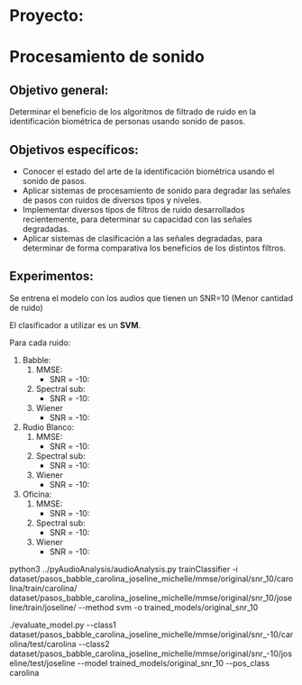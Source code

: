 # Proyecto:
# Procesamiento de sonido

## Objetivo general:  
Determinar el beneficio de los algoritmos de filtrado de ruido en la identificación biométrica de personas usando sonido de pasos.  

## Objetivos específicos: 
- Conocer el estado del arte de la identificación biométrica usando el sonido de pasos. 
- Aplicar sistemas de procesamiento de sonido para degradar las señales de pasos con ruidos de diversos tipos y niveles.
- Implementar diversos tipos de filtros de ruido desarrollados recientemente, para determinar su capacidad con las señales degradadas. 
- Aplicar sistemas de clasificación a las señales degradadas, para determinar de forma comparativa los beneficios de los distintos filtros.

## Experimentos:

Se entrena el modelo con los audios que tienen un SNR=10 (Menor cantidad de ruido)

El clasificador a utilizar es un **SVM**.

Para cada ruido:

1. Babble:
	1.  MMSE:
		- SNR = -10:
	2.  Spectral sub:
		- SNR = -10:
	3.  Wiener
		- SNR = -10:
2. Rudio Blanco:
	1.  MMSE:
		- SNR = -10:
	2.  Spectral sub:
		- SNR = -10:
	3.  Wiener
		- SNR = -10:
3. Oficina:
	1.  MMSE:
		- SNR = -10:
	2.  Spectral sub:
		- SNR = -10:
	3.  Wiener
		- SNR = -10:

python3 ../pyAudioAnalysis/audioAnalysis.py trainClassifier -i dataset/pasos_babble_carolina_joseline_michelle/mmse/original/snr_10/carolina/train/carolina/ dataset/pasos_babble_carolina_joseline_michelle/mmse/original/snr_10/joseline/train/joseline/ --method svm -o trained_models/original_snr_10


./evaluate_model.py --class1 dataset/pasos_babble_carolina_joseline_michelle/mmse/original/snr_-10/carolina/test/carolina --class2 dataset/pasos_babble_carolina_joseline_michelle/mmse/original/snr_-10/joseline/test/joseline --model trained_models/original_snr_10 --pos_class carolina